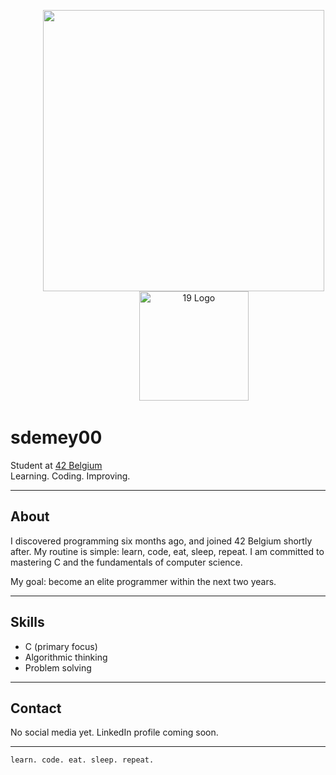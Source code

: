 
<p align="center">
    <img src="https://leetcard.jacoblin.cool/sdemey00?theme=wtf" width="450" style="margin-left: 50px;"/>
  &nbsp;&nbsp;&nbsp;&nbsp;&nbsp;&nbsp;&nbsp;&nbsp;&nbsp;&nbsp;&nbsp;&nbsp;&nbsp;&nbsp;&nbsp;&nbsp;&nbsp;&nbsp;&nbsp;&nbsp;
    <img src="https://land.campus19.be/wp-content/uploads/2024/08/cropped-Design-sans-titre-26.png" alt="19 Logo" width="175" />
</p>

# sdemey00

Student at [42 Belgium](https://www.42.be/)  
Learning. Coding. Improving.

---

## About

I discovered programming six months ago, and joined 42 Belgium shortly after. My routine is simple: learn, code, eat, sleep, repeat. I am committed to mastering C and the fundamentals of computer science.

My goal: become an elite programmer within the next two years.

---

## Skills

- C (primary focus)
- Algorithmic thinking
- Problem solving

---

## Contact

No social media yet. LinkedIn profile coming soon.

---

```
learn. code. eat. sleep. repeat.
```



